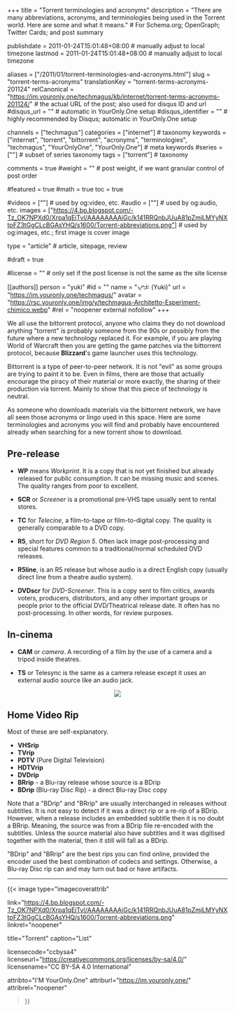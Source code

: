 +++
title = "Torrent terminologies and acronyms"
description = "There are many abbreviations, acronyms, and terminologies being used in the Torrent world. Here are some and what it means."                                                    # For Schema.org; OpenGraph; Twitter Cards; and post summary

publishdate = 2011-01-24T15:01:48+08:00                                        # manually adjust to local timezone
lastmod = 2011-01-24T15:01:48+08:00                                        # manually adjust to local timezone

aliases = ["/2011/01/torrent-terminologies-and-acronyms.html"]
slug = "torrent-terms-acronyms"
translationKey = "torrent-terms-acronyms-201124"
relCanonical = "https://im.youronly.one/techmagus/kb/internet/torrent-terms-acronyms-201124/"                                                   # the actual URL of the post; also used for disqus ID and url
#disqus_url = ""                                                    # automatic in YourOnly.One setup
#disqus_identifier = ""                                             # highly recommended by Disqus; automatic in YourOnly.One setup

channels = ["techmagus"]
categories = ["internet"]                                                   # taxonomy
keywords = ["internet", "torrent", "bittorrent", "acronyms", "terminologies", "techmagus", "YourOnlyOne", "YourOnly.One"]                                                     # meta keywords
#series = [""]                                                       # subset of series taxonomy
tags = ["torrent"]                                                         # taxonomy

comments = true
#weight = ""                                                        # post weight, if we want granular control of post order

#featured = true
#math = true
toc = true

#videos = [""]                                                       # used by og:video, etc.
#audio = [""]                                                        # used by og:audio, etc.
images = ["https://4.bp.blogspot.com/-Tz_OK7NPXd0/Xrpa1qEiTvI/AAAAAAAAiGc/k141RRQnbJUuA81pZmjLMYyNXtpFZ3tGgCLcBGAsYHQ/s1600/Torrent-abbreviations.png"]                                                       # used by og:images, etc.; first image is cover image

type = "article"                                                           # article, sitepage, review

#draft = true

#license = ""                                                       # only set if the post license is not the same as the site license

[[authors]]
  person = "yuki"
  #id = ""
  name = "ᜌᜓᜃᜒ (Yuki)"
  url = "https://im.youronly.one/techmagus/"
  avatar = "https://rsc.youronly.one/img/y/techmagus-Architetto-Esperiment-chimico.webp"
  #rel = "noopener external nofollow"
+++

We all use the bittorrent protocol, anyone who claims they do not download anything "torrent" is probably someone from the 90s or possibly from the future where a new technology replaced it. For example, if you are playing World of Warcraft then you are getting the game patches via the bittorrent protocol, because **Blizzard**'s game launcher uses this technology.

Bittorrent is a type of peer-to-peer network. It is not "evil" as some groups are trying to paint it to be. Even in films, there are those that actually encourage the piracy of their material or more exactly, the sharing of their production via torrent. Mainly to show that this piece of technology is neutral.

As someone who downloads materials via the bittorrent network, we have all seen those acronyms or lingo used in this space. Here are some terminologies and acronyms you will find and probably have encountered already when searching for a new torrent show to download.

<!--more-->

## Pre-release

- **WP** means <i>Workprint</i>. It is a copy that is not yet finished but already released for public consumption. It can be missing music and scenes. The quality ranges from poor to excellent.

- **SCR** or <i>Screener</i> is a promotional pre-VHS tape usually sent to rental stores.
- **TC** for <i>Telecine</i>, a film-to-tape or film-to-digital copy. The quality is generally comparable to a DVD copy.
- **R5**, short for <i>DVD Region 5</i>. Often lack image post-processing and special features common to a traditional/normal scheduled DVD releases.
- **R5line**, is an R5 release but whose audio is a direct English copy (usually direct line from a theatre audio system).
- **DVDscr** for <i>DVD-Screener</i>. This is a copy sent to film critics, awards voters, producers, distributors, and any other important groups or people prior to the official DVD/Theatrical release date. It often has no post-processing. In other words, for review purposes.

## In-cinema

- **CAM** or <i>camera</i>. A recording of a film by the use of a camera and a tripod inside theatres.

- **TS** or Telesync is the same as a camera release except it uses an external audio source like an audio jack.

<aside class="figure_box">
  <div class="separator" style="clear: both; text-align: center;"><a href="https://4.bp.blogspot.com/-Tz_OK7NPXd0/Xrpa1qEiTvI/AAAAAAAAiGc/k141RRQnbJUuA81pZmjLMYyNXtpFZ3tGgCLcBGAsYHQ/s1600/Torrent-abbreviations.png" imageanchor="1" style="margin-left: 1em; margin-right: 1em;"><img border="0" src="https://4.bp.blogspot.com/-Tz_OK7NPXd0/Xrpa1qEiTvI/AAAAAAAAiGc/k141RRQnbJUuA81pZmjLMYyNXtpFZ3tGgCLcBGAsYHQ/s1600/Torrent-abbreviations.png" data-original-width="720" data-original-height="595" /></a></div>
</aside>

## Home Video Rip

Most of these are self-explanatory.

- **VHSrip**
- **TVrip**
- **PDTV** (Pure Digital Television)
- **HDTVrip**
- **DVDrip**
- **BRrip** - a Blu-ray release whose source is a BDrip
- **BDrip** (Blu-ray Disc Rip) - a direct Blu-ray Disc copy

Note that a "BDrip" and "BRrip" are usually interchanged in releases without subtitles. It is not easy to detect if it was a direct rip or a re-rip of a BDrip. However, when a release includes an embedded subtitle then it is no doubt a BRrip. Meaning, the source was from a BDrip file re-encoded with the subtitles. Unless the source material also have subtitles and it was digitised together with the material, then it still will fall as a BDrip.

"BDrip" and "BRrip" are the best rips you can find online, provided the encoder used the best combination of codecs and settings. Otherwise, a Blu-ray Disc rip can and may turn out bad or have artifacts.

---

{{< image
  type="imagecoverattrib"

  link="https://4.bp.blogspot.com/-Tz_OK7NPXd0/Xrpa1qEiTvI/AAAAAAAAiGc/k141RRQnbJUuA81pZmjLMYyNXtpFZ3tGgCLcBGAsYHQ/s1600/Torrent-abbreviations.png"
  linkrel="noopener"

  title="Torrent"
  caption="List"

  licensecode="ccbysa4"
  licenseurl="https://creativecommons.org/licenses/by-sa/4.0/"
  licensename="CC BY-SA 4.0 International"

  attribto="I'M YourOnly.One"
  attriburl="https://im.youronly.one/"
  attribrel="noopener"
>}}
